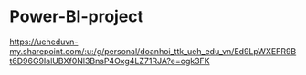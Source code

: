 # Power-BI-project
https://ueheduvn-my.sharepoint.com/:u:/g/personal/doanhoi_ttk_ueh_edu_vn/Ed9LpWXEFR9Bt6D96G9IalUBXf0Nl3BnsP4Oxg4LZ71RJA?e=ogk3FK
